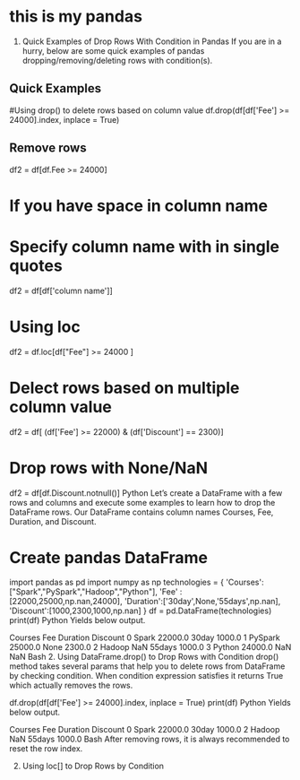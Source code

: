 # this is my pandas

1. Quick Examples of Drop Rows With Condition in Pandas
If you are in a hurry, below are some quick examples of pandas dropping/removing/deleting rows with condition(s).


## Quick Examples

#Using drop() to delete rows based on column value
df.drop(df[df['Fee'] >= 24000].index, inplace = True)

## Remove rows
df2 = df[df.Fee >= 24000]

# If you have space in column name
# Specify column name with in single quotes
df2 = df[df['column name']]

# Using loc
df2 = df.loc[df["Fee"] >= 24000 ]

# Delect rows based on multiple column value
df2 = df[ (df['Fee'] >= 22000) & (df['Discount'] == 2300)]

# Drop rows with None/NaN
df2 = df[df.Discount.notnull()]
Python
Let’s create a DataFrame with a few rows and columns and execute some examples to learn how to drop the DataFrame rows. Our DataFrame contains column names Courses, Fee, Duration, and Discount.


# Create pandas DataFrame
import pandas as pd
import numpy as np
technologies = {
    'Courses':["Spark","PySpark","Hadoop","Python"],
    'Fee' :[22000,25000,np.nan,24000],
    'Duration':['30day',None,'55days',np.nan],
    'Discount':[1000,2300,1000,np.nan]
          }
df = pd.DataFrame(technologies)
print(df)
Python
Yields below output.


   Courses      Fee Duration  Discount
0    Spark  22000.0    30day    1000.0
1  PySpark  25000.0     None    2300.0
2   Hadoop      NaN   55days    1000.0
3   Python  24000.0      NaN       NaN
Bash
2. Using DataFrame.drop() to Drop Rows with Condition
drop() method takes several params that help you to delete rows from DataFrame by checking condition. When condition expression satisfies it returns True which actually removes the rows.


df.drop(df[df['Fee'] >= 24000].index, inplace = True)
print(df)
Python
Yields below output.


  Courses      Fee Duration  Discount
0   Spark  22000.0    30day    1000.0
2  Hadoop      NaN   55days    1000.0
Bash
After removing rows, it is always recommended to reset the row index.

2. Using loc[] to Drop Rows by Condition